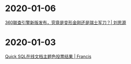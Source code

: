 # 2020-01-06
[360联查引擎新版发布，究竟是变形金刚还是瑞士军刀？| 刘思源](https://mp.weixin.qq.com/s/DRDUg7fmJhNNXndrNXF_hA)

# 2020-01-03

[Quick SQL在线文档主题色投票结果 | Francis](articles/在线文档主题色投票结果.md)